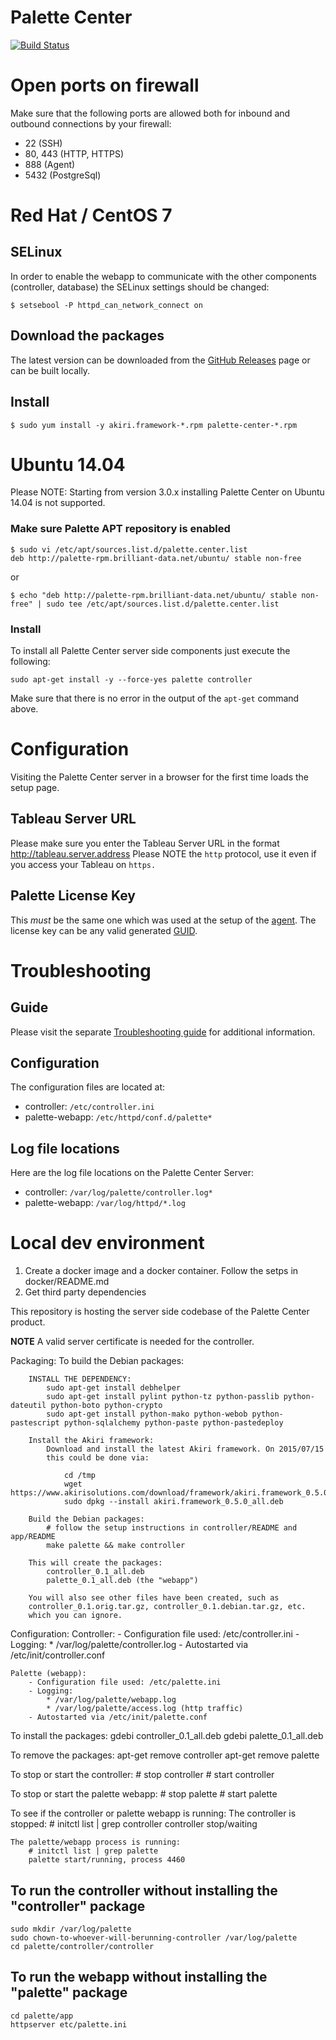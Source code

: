 # Palette Center

[![Build Status](https://travis-ci.org/palette-software/palette.svg?branch=master)](https://travis-ci.org/palette-software/palette)

# Open ports on firewall
Make sure that the following ports are allowed both for inbound and outbound connections by your firewall:
* 22 (SSH)
* 80, 443 (HTTP, HTTPS)
* 888 (Agent)
* 5432 (PostgreSql)
# Red Hat / CentOS 7

## SELinux

In order to enable the webapp to communicate with the other components (controller, database) the SELinux settings should be changed:

```
$ setsebool -P httpd_can_network_connect on
```

## Download the packages

The latest version can be downloaded from the [GitHub Releases](https://github.com/palette-software/palette/releases) page or can be built locally.

## Install

```
$ sudo yum install -y akiri.framework-*.rpm palette-center-*.rpm
```

# Ubuntu 14.04

Please NOTE: Starting from version 3.0.x installing Palette Center on Ubuntu 14.04 is not supported.

### Make sure Palette APT repository is enabled

```
$ sudo vi /etc/apt/sources.list.d/palette.center.list
deb http://palette-rpm.brilliant-data.net/ubuntu/ stable non-free
```
or
```
$ echo "deb http://palette-rpm.brilliant-data.net/ubuntu/ stable non-free" | sudo tee /etc/apt/sources.list.d/palette.center.list
```

### Install

To install all Palette Center server side components just execute the following:

`sudo apt-get install -y --force-yes palette controller`

Make sure that there is no error in the output of the `apt-get` command above.

# Configuration

Visiting the Palette Center server in a browser for the first time loads the setup page.

## Tableau Server URL

Please make sure you enter the Tableau Server URL in the format http://tableau.server.address
Please NOTE the `http` protocol, use it even if you access your Tableau on `https.`

## Palette License Key

This *must* be the same one which was used at the setup of the [agent](https://github.com/palette-software/agent).
The license key can be any valid generated [GUID](https://en.wikipedia.org/wiki/Universally_unique_identifier).

# Troubleshooting

## Guide
Please visit the separate [Troubleshooting guide](TROUBLESHOOTING.md) for additional information.

## Configuration

The configuration files are located at:
* controller: `/etc/controller.ini`
* palette-webapp: `/etc/httpd/conf.d/palette*`

## Log file locations
Here are the log file locations on the Palette Center Server:
* controller: `/var/log/palette/controller.log*`
* palette-webapp: `/var/log/httpd/*.log`

# Local dev environment

1. Create a docker image and a docker container. Follow the setps in docker/README.md
2. Get third party dependencies


This repository is hosting the server side codebase of the Palette Center product.

**NOTE** A valid server certificate is needed for the controller.

Packaging:
    To build the Debian packages:

        INSTALL THE DEPENDENCY:
            sudo apt-get install debhelper
            sudo apt-get install pylint python-tz python-passlib python-dateutil python-boto python-crypto
            sudo apt-get install python-mako python-webob python-pastescript python-sqlalchemy python-paste python-pastedeploy

        Install the Akiri framework:
            Download and install the latest Akiri framework. On 2015/07/15
            this could be done via:

                cd /tmp
                wget https://www.akirisolutions.com/download/framework/akiri.framework_0.5.0_all.deb
                sudo dpkg --install akiri.framework_0.5.0_all.deb

        Build the Debian packages:
            # follow the setup instructions in controller/README and app/README
            make palette && make controller

        This will create the packages:
            controller_0.1_all.deb
            palette_0.1_all.deb (the "webapp")

        You will also see other files have been created, such as
        controller_0.1.orig.tar.gz, controller_0.1.debian.tar.gz, etc.
        which you can ignore.

Configuration:
    Controller:
        - Configuration file used: /etc/controller.ini
        - Logging:
            * /var/log/palette/controller.log
        - Autostarted via /etc/init/controller.conf

    Palette (webapp):
        - Configuration file used: /etc/palette.ini
        - Logging:
            * /var/log/palette/webapp.log
            * /var/log/palette/access.log (http traffic)
        - Autostarted via /etc/init/palette.conf

To install the packages:
    gdebi controller_0.1_all.deb
    gdebi palette_0.1_all.deb

To remove the packages:
    apt-get remove controller
    apt-get remove palette

To stop or start the controller:
    # stop controller
    # start controller

To stop or start the palette webapp:
    # stop palette
    # start palette

To see if the controller or palette webapp is running:
    The controller is stopped:
        # initctl list | grep controller
        controller stop/waiting

    The palette/webapp process is running:
        # initctl list | grep palette
        palette start/running, process 4460

## To run the controller without installing the "controller" package

    sudo mkdir /var/log/palette
    sudo chown-to-whoever-will-berunning-controller /var/log/palette
    cd palette/controller/controller

## To run the webapp without installing the "palette" package

    cd palette/app
    httpserver etc/palette.ini
